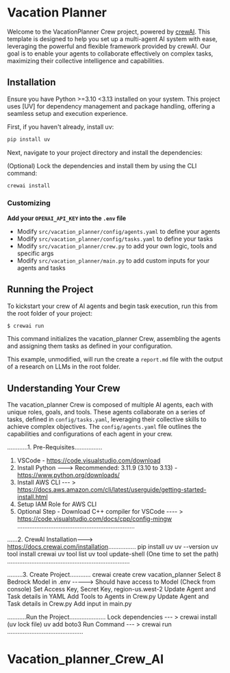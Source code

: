 # Vacation Planner 

Welcome to the VacationPlanner Crew project, powered by [crewAI](https://crewai.com). This template is designed to help you set up a multi-agent AI system with ease, leveraging the powerful and flexible framework provided by crewAI. Our goal is to enable your agents to collaborate effectively on complex tasks, maximizing their collective intelligence and capabilities.

## Installation

Ensure you have Python >=3.10 <3.13 installed on your system. This project uses [UV] for dependency management and package handling, offering a seamless setup and execution experience.

First, if you haven't already, install uv:

```bash
pip install uv
```

Next, navigate to your project directory and install the dependencies:

(Optional) Lock the dependencies and install them by using the CLI command:
```bash
crewai install
```
### Customizing

**Add your `OPENAI_API_KEY` into the `.env` file**

- Modify `src/vacation_planner/config/agents.yaml` to define your agents
- Modify `src/vacation_planner/config/tasks.yaml` to define your tasks
- Modify `src/vacation_planner/crew.py` to add your own logic, tools and specific args
- Modify `src/vacation_planner/main.py` to add custom inputs for your agents and tasks

## Running the Project

To kickstart your crew of AI agents and begin task execution, run this from the root folder of your project:

```bash
$ crewai run
```

This command initializes the vacation_planner Crew, assembling the agents and assigning them tasks as defined in your configuration.

This example, unmodified, will run the create a `report.md` file with the output of a research on LLMs in the root folder.

## Understanding Your Crew

The vacation_planner Crew is composed of multiple AI agents, each with unique roles, goals, and tools. These agents collaborate on a series of tasks, defined in `config/tasks.yaml`, leveraging their collective skills to achieve complex objectives. The `config/agents.yaml` file outlines the capabilities and configurations of each agent in your crew.


............1. Pre-Requisites................

1. VSCode - https://code.visualstudio.com/download
2. Install Python ---> Recommended: 3.11.9 (3.10 to 3.13) - https://www.python.org/downloads/
3. Install AWS CLI --- > https://docs.aws.amazon.com/cli/latest/userguide/getting-started-install.html
4. Setup IAM Role for AWS CLI
5. Optional Step - Download C++ compiler for VSCode ---- > https://code.visualstudio.com/docs/cpp/config-mingw
....................................................................





......2. CrewAI Installation---> https://docs.crewai.com/installation................
pip install uv
uv --version
uv tool install crewai
uv tool list
uv tool update-shell (One time to set the path)
.......................................................................






.........3. Create Project............
crewai create crew vacation_planner
Select 8
Bedrock Model in .env  -----> Should have access to Model (Check from console)
Set Access Key, Secret Key, region-us.west-2
Update Agent and Task details in YAML
Add Tools to Agents in Crew.py 
Update Agent and Task details in Crew.py
Add input in main.py




...........Run the Project.....................
Lock dependencies --- > crewai install (uv lock file)
uv add boto3
Run Command --- > crewai run
............................................

# Vacation_planner_Crew_AI

